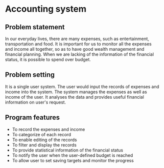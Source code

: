 # Accounting system


## Problem statement

In our everyday lives, there are many expenses, such as entertainment, transportation and food. It is important for us to monitor all the expenses and income all together, so as to have good wealth management and financial planning. When we are lacking of the information of the financial status, it is possible to spend over budget.

## Problem setting

It is a single user system. The user would input the records of expenses and income into the system. The system manages the expenses as well as income of the user. It analyses the data and provides useful financial information on user's request. 

## Program features
- To record the expenses and income
- To categorize of each record
- To enable editing of the records
- To filter and display the records
- To provide statistical information of the financial status
- To notify the user when the user-defined budget is reached
- To allow user to set saving targets and monitor the progress
